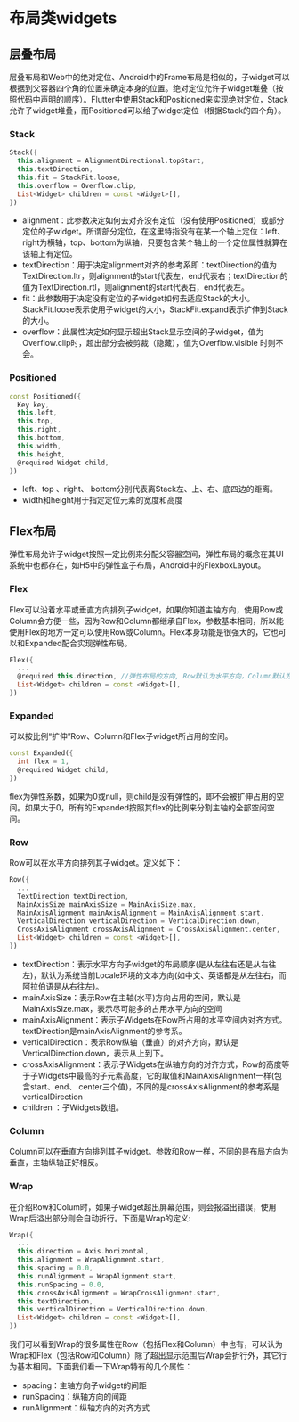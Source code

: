 # 布局类widgets

## 层叠布局

层叠布局和Web中的绝对定位、Android中的Frame布局是相似的，子widget可以根据到父容器四个角的位置来确定本身的位置。绝对定位允许子widget堆叠（按照代码中声明的顺序）。Flutter中使用Stack和Positioned来实现绝对定位，Stack允许子widget堆叠，而Positioned可以给子widget定位（根据Stack的四个角）。

### Stack

```dart
Stack({
  this.alignment = AlignmentDirectional.topStart,
  this.textDirection,
  this.fit = StackFit.loose,
  this.overflow = Overflow.clip,
  List<Widget> children = const <Widget>[],
})
```

- alignment：此参数决定如何去对齐没有定位（没有使用Positioned）或部分定位的子widget。所谓部分定位，在这里特指没有在某一个轴上定位：left、right为横轴，top、bottom为纵轴，只要包含某个轴上的一个定位属性就算在该轴上有定位。
- textDirection：用于决定alignment对齐的参考系即：textDirection的值为TextDirection.ltr，则alignment的start代表左，end代表右；textDirection的值为TextDirection.rtl，则alignment的start代表右，end代表左。
- fit：此参数用于决定没有定位的子widget如何去适应Stack的大小。StackFit.loose表示使用子widget的大小，StackFit.expand表示扩伸到Stack的大小。
- overflow：此属性决定如何显示超出Stack显示空间的子widget，值为Overflow.clip时，超出部分会被剪裁（隐藏），值为Overflow.visible 时则不会。

### Positioned

```dart
const Positioned({
  Key key,
  this.left,
  this.top,
  this.right,
  this.bottom,
  this.width,
  this.height,
  @required Widget child,
})
```

- left、top 、right、 bottom分别代表离Stack左、上、右、底四边的距离。
- width和height用于指定定位元素的宽度和高度

## Flex布局

弹性布局允许子widget按照一定比例来分配父容器空间，弹性布局的概念在其UI系统中也都存在，如H5中的弹性盒子布局，Android中的FlexboxLayout。

### Flex

Flex可以沿着水平或垂直方向排列子widget，如果你知道主轴方向，使用Row或Column会方便一些，因为Row和Column都继承自Flex，参数基本相同，所以能使用Flex的地方一定可以使用Row或Column。Flex本身功能是很强大的，它也可以和Expanded配合实现弹性布局。

```dart
Flex({
  ...
  @required this.direction, //弹性布局的方向, Row默认为水平方向，Column默认为垂直方向
  List<Widget> children = const <Widget>[],
})
```

### Expanded

可以按比例“扩伸”Row、Column和Flex子widget所占用的空间。

```dart
const Expanded({
  int flex = 1, 
  @required Widget child,
})
```

flex为弹性系数，如果为0或null，则child是没有弹性的，即不会被扩伸占用的空间。如果大于0，所有的Expanded按照其flex的比例来分割主轴的全部空闲空间。

### Row

Row可以在水平方向排列其子widget。定义如下：

```dart
Row({
  ...  
  TextDirection textDirection,
  MainAxisSize mainAxisSize = MainAxisSize.max,
  MainAxisAlignment mainAxisAlignment = MainAxisAlignment.start,
  VerticalDirection verticalDirection = VerticalDirection.down,  
  CrossAxisAlignment crossAxisAlignment = CrossAxisAlignment.center,
  List<Widget> children = const <Widget>[],
})
```

- textDirection：表示水平方向子widget的布局顺序(是从左往右还是从右往左)，默认为系统当前Locale环境的文本方向(如中文、英语都是从左往右，而阿拉伯语是从右往左)。
- mainAxisSize：表示Row在主轴(水平)方向占用的空间，默认是MainAxisSize.max，表示尽可能多的占用水平方向的空间
- mainAxisAlignment：表示子Widgets在Row所占用的水平空间内对齐方式。textDirection是mainAxisAlignment的参考系。
- verticalDirection：表示Row纵轴（垂直）的对齐方向，默认是VerticalDirection.down，表示从上到下。
- crossAxisAlignment：表示子Widgets在纵轴方向的对齐方式，Row的高度等于子Widgets中最高的子元素高度，它的取值和MainAxisAlignment一样(包含start、end、 center三个值)，不同的是crossAxisAlignment的参考系是verticalDirection
- children ：子Widgets数组。

### Column

Column可以在垂直方向排列其子widget。参数和Row一样，不同的是布局方向为垂直，主轴纵轴正好相反。

### Wrap

在介绍Row和Colum时，如果子widget超出屏幕范围，则会报溢出错误，使用Wrap后溢出部分则会自动折行。下面是Wrap的定义:

```dart
Wrap({
  ...
  this.direction = Axis.horizontal,
  this.alignment = WrapAlignment.start,
  this.spacing = 0.0,
  this.runAlignment = WrapAlignment.start,
  this.runSpacing = 0.0,
  this.crossAxisAlignment = WrapCrossAlignment.start,
  this.textDirection,
  this.verticalDirection = VerticalDirection.down,
  List<Widget> children = const <Widget>[],
})
```

我们可以看到Wrap的很多属性在Row（包括Flex和Column）中也有，可以认为Wrap和Flex（包括Row和Column）除了超出显示范围后Wrap会折行外，其它行为基本相同。下面我们看一下Wrap特有的几个属性：

- spacing：主轴方向子widget的间距
- runSpacing：纵轴方向的间距
- runAlignment：纵轴方向的对齐方式